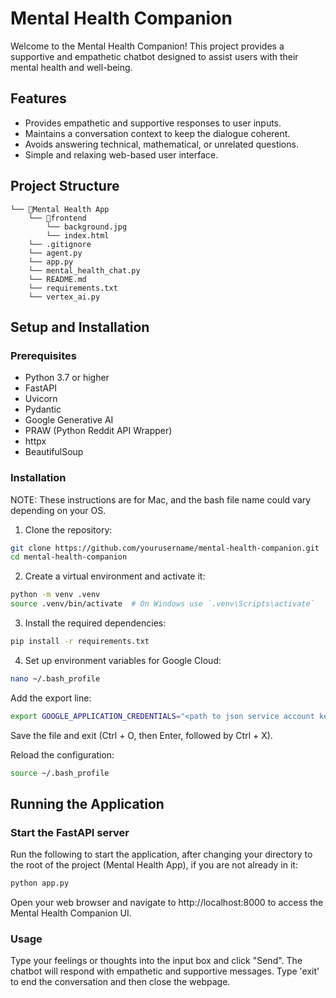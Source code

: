 # Mental Health Companion

Welcome to the Mental Health Companion! This project provides a supportive and empathetic chatbot designed to assist users with their mental health and well-being.

## Features

- Provides empathetic and supportive responses to user inputs.
- Maintains a conversation context to keep the dialogue coherent.
- Avoids answering technical, mathematical, or unrelated questions.
- Simple and relaxing web-based user interface.

## Project Structure
```
└── 📁Mental Health App
    └── 📁frontend
        └── background.jpg
        └── index.html
    └── .gitignore
    └── agent.py
    └── app.py
    └── mental_health_chat.py
    └── README.md
    └── requirements.txt
    └── vertex_ai.py
```

## Setup and Installation

### Prerequisites

- Python 3.7 or higher
- FastAPI
- Uvicorn
- Pydantic
- Google Generative AI
- PRAW (Python Reddit API Wrapper)
- httpx
- BeautifulSoup

### Installation

NOTE: These instructions are for Mac, and the bash file name could vary depending on your OS.

1. Clone the repository:

```sh
git clone https://github.com/yourusername/mental-health-companion.git
cd mental-health-companion
```

2. Create a virtual environment and activate it:

```sh
python -m venv .venv
source .venv/bin/activate  # On Windows use `.venv\Scripts\activate`
```

3. Install the required dependencies:
```sh
pip install -r requirements.txt
```

4. Set up environment variables for Google Cloud:

```sh
nano ~/.bash_profile
```

Add the export line:

```sh
export GOOGLE_APPLICATION_CREDENTIALS="<path to json service account key>"
```
Save the file and exit (Ctrl + O, then Enter, followed by Ctrl + X).

Reload the configuration:

```sh
source ~/.bash_profile
```

## Running the Application

### Start the FastAPI server
Run the following to start the application, after changing your directory to the root of the project (Mental Health App), if you are not already in it:
```sh
python app.py
```
Open your web browser and navigate to http://localhost:8000 to access the Mental Health Companion UI.

### Usage
Type your feelings or thoughts into the input box and click "Send".
The chatbot will respond with empathetic and supportive messages.
Type 'exit' to end the conversation and then close the webpage.